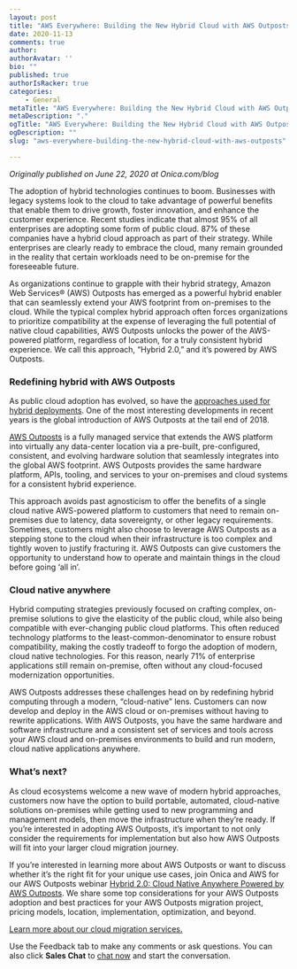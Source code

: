 ```yaml
---
layout: post
title: "AWS Everywhere: Building the New Hybrid Cloud with AWS Outposts"
date: 2020-11-13
comments: true
author:
authorAvatar: ''
bio: ""
published: true
authorIsRacker: true
categories:
    - General
metaTitle: "AWS Everywhere: Building the New Hybrid Cloud with AWS Outposts"
metaDescription: "."
ogTitle: "AWS Everywhere: Building the New Hybrid Cloud with AWS Outposts"
ogDescription: ""
slug: "aws-everywhere-building-the-new-hybrid-cloud-with-aws-outposts"

---
```

*Originally published on June 22, 2020 at Onica.com/blog*

The adoption of hybrid technologies continues to boom. Businesses with legacy systems
look to the cloud to take advantage of powerful benefits that enable them to drive
growth, foster innovation, and enhance the customer experience. Recent studies
indicate that almost 95% of all enterprises are adopting some form of public cloud.
87% of these companies have a hybrid cloud approach as part of their strategy.
While enterprises are clearly ready to embrace the cloud, many remain
grounded in the reality that certain workloads need to be on-premise
for the foreseeable future.

<!--more-->

As organizations continue to grapple with their hybrid strategy,
Amazon Web Services&reg; (AWS) Outposts has emerged as a powerful hybrid enabler that can
seamlessly extend your AWS footprint from on-premises to the cloud.
While the typical complex hybrid approach often forces organizations
to prioritize compatibility at the expense of leveraging
the full potential of native cloud capabilities, AWS Outposts
unlocks the power of the AWS-powered platform, regardless of
location, for a truly consistent hybrid experience.
We call this approach, “Hybrid 2.0,” and it’s
powered by AWS Outposts.

### Redefining hybrid with AWS Outposts

As public cloud adoption has evolved, so have the
[approaches used for hybrid deployments](https://onica.com/videos/implementing-hybrid-cloud-architectures-with-aws/).
One of the most interesting developments in
recent years is the global introduction of AWS Outposts
at the tail end of 2018.

[AWS Outposts](https://onica.com/amazon-web-services/aws-outposts/)
is a fully managed service that extends
the AWS platform into virtually any data-center location via a
pre-built, pre-configured, consistent, and evolving hardware
solution that seamlessly integrates into the global AWS footprint.
AWS Outposts provides the same hardware platform, APIs, tooling,
and services to your on-premises and cloud systems for a
consistent hybrid experience.

This approach avoids past agnosticism to offer the benefits of a
single cloud native AWS-powered platform to customers that need to
remain on-premises due to latency, data sovereignty, or other legacy
requirements. Sometimes, customers might also choose to leverage
AWS Outposts as a stepping stone to the cloud when their infrastructure
is too complex and tightly woven to justify fracturing it. AWS
Outposts can give customers the opportunity to understand how
to operate and maintain things in the cloud before going ‘all in’.

### Cloud native anywhere

Hybrid computing strategies previously focused on crafting complex,
on-premise solutions to give the elasticity of the public cloud,
while also being compatible with ever-changing public cloud platforms.
This often reduced technology platforms to the least-common-denominator
to ensure robust compatibility, making the costly tradeoff to forgo the adoption
of modern, cloud native technologies. For this reason, nearly 71% of enterprise
applications still remain on-premise, often without any cloud-focused modernization opportunities.

AWS Outposts addresses these challenges head on by redefining hybrid
computing through a modern, “cloud-native” lens. Customers can now develop
and deploy in the AWS cloud or on-premises without having to rewrite applications.
With AWS Outposts, you have the same hardware and software infrastructure and a
consistent set of services and tools across your AWS cloud and on-premises
environments to build and run modern, cloud native applications anywhere.

### What’s next?

As cloud ecosystems welcome a new wave of modern hybrid approaches,
customers now have the option to build portable, automated, cloud-native
solutions on-premises while getting used to new programming and management
models, then move the infrastructure when they’re ready. If you’re interested
in adopting AWS Outposts, it’s important to not only consider the requirements
for implementation but also how AWS Outposts will fit into your larger
cloud migration journey.

If you’re interested in learning more about AWS Outposts
or want to discuss whether it’s the right fit for your unique
use cases, join Onica and AWS for our AWS Outposts webinar
[Hybrid 2.0: Cloud Native Anywhere Powered by AWS Outposts](https://www.brighttalk.com/webcast/16423/419469).
We share some top considerations for your AWS Outposts adoption
and best practices for your AWS Outposts migration
project, pricing models, location, implementation, optimization, and beyond.

<a class="cta purple" id="cta" href="https://www.rackspace.com/onica">Learn more about our cloud migration services.</a>

Use the Feedback tab to make any comments or ask questions. You can also click
**Sales Chat** to [chat now](https://www.rackspace.com/) and start the conversation.
